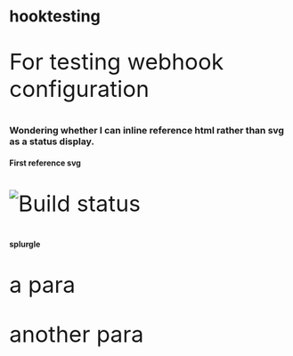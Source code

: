 # hooktesting
For testing webhook configuration

### Wondering whether I can inline reference html rather than svg as a status display.

#### First reference svg

![Build status](http://brownsmeet.com/githubhook/vishaps-status.svg)

#### splurgle

<style>p {font-size: 40}</style>

a para

another para
